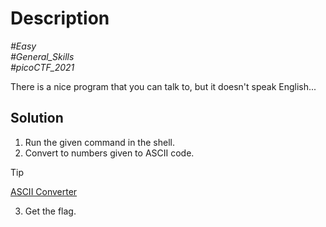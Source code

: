 # Description

_#Easy_<br>
_#General_Skills_<br>
_#picoCTF_2021_<br>

There is a nice program that you can talk to, but it doesn't speak English...

## Solution

1. Run the given command in the shell.
2. Convert to numbers given to ASCII code.

> [!TIP]
> [ASCII Converter](https://www.dcode.fr/ascii-code)

3. Get the flag.

